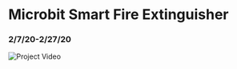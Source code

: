 # Microbit Smart Fire Extinguisher
<h3><b>2/7/20-2/27/20</b></h3>

<img src="https://videoproject.imfast.io/project.gif" alt="Project Video">
<!-- <a href="https://videoproject.imfast.io/project.mp4">Project Video</a>
<video controls> 
  <source src="https://videoproject.imfast.io/project.mp4" type="video/mp4">
Your browser does not support the video tag.
</video>
-->

